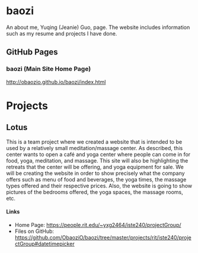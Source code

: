 # baozi
An about me, Yuqing (Jeanie) Guo, page. The website includes information such as my resume and projects I have done.

## GitHub Pages
### baozi (Main Site Home Page)
http://obaozio.github.io/baozi/index.html

# Projects
## Lotus
This is a team project where we created a website that is intended to be used by a relatively small meditation/massage center. As described, this center wants to open a café and yoga center where people can come in for food, yoga, meditation, and massage. This site will also be highlighting the retreats that the center will be offering, and yoga equipment for sale. We will be creating the website in order to show precisely what the company offers such as menu of food and beverages, the yoga times, the massage types offered and their respective prices. Also, the website is going to show pictures of the bedrooms offered, the yoga spaces, the massage rooms, etc.

#### Links
<!-- http://obaozio.github.io/baozi/projects/rit/iste240/groupProject/index.php GitHub Pages do NOT support php pages -->
- Home Page: https://people.rit.edu/~yxg2464/iste240/projectGroup/
- Files on GitHub: https://github.com/ObaoziO/baozi/tree/master/projects/rit/iste240/projectGroup#datetimepicker
